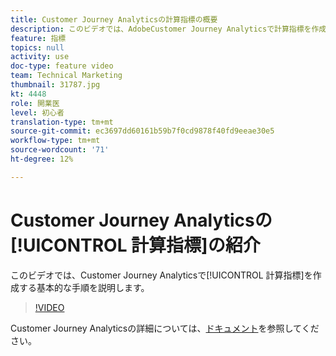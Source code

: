 ```yaml
---
title: Customer Journey Analyticsの計算指標の概要
description: このビデオでは、AdobeCustomer Journey Analyticsで計算指標を作成する基本的な手順を説明します。
feature: 指標
topics: null
activity: use
doc-type: feature video
team: Technical Marketing
thumbnail: 31787.jpg
kt: 4448
role: 開業医
level: 初心者
translation-type: tm+mt
source-git-commit: ec3697dd60161b59b7f0cd9878f40fd9eeae30e5
workflow-type: tm+mt
source-wordcount: '71'
ht-degree: 12%

---
```



# Customer Journey Analyticsの[!UICONTROL 計算指標]の紹介

このビデオでは、Customer Journey Analyticsで[!UICONTROL 計算指標]を作成する基本的な手順を説明します。

>[!VIDEO](https://video.tv.adobe.com/v/31787/?quality=12)

Customer Journey Analyticsの詳細については、[ドキュメント](https://docs.adobe.com/content/help/ja-JP/analytics-platform/using/cja-landing.html)を参照してください。

